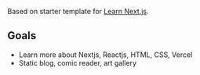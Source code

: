Based on starter template for [Learn Next.js](https://nextjs.org/learn).

## Goals
- Learn more about Nextjs, Reactjs, HTML, CSS, Vercel
- Static blog, comic reader, art gallery